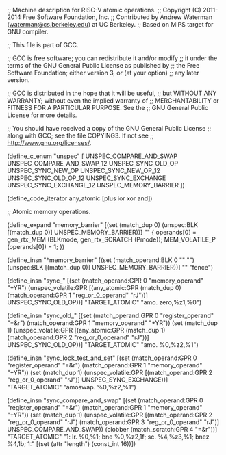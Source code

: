;; Machine description for RISC-V atomic operations.
;; Copyright (C) 2011-2014 Free Software Foundation, Inc.
;; Contributed by Andrew Waterman (waterman@cs.berkeley.edu) at UC Berkeley.
;; Based on MIPS target for GNU compiler.

;; This file is part of GCC.

;; GCC is free software; you can redistribute it and/or modify
;; it under the terms of the GNU General Public License as published by
;; the Free Software Foundation; either version 3, or (at your option)
;; any later version.

;; GCC is distributed in the hope that it will be useful,
;; but WITHOUT ANY WARRANTY; without even the implied warranty of
;; MERCHANTABILITY or FITNESS FOR A PARTICULAR PURPOSE.  See the
;; GNU General Public License for more details.

;; You should have received a copy of the GNU General Public License
;; along with GCC; see the file COPYING3.  If not see
;; <http://www.gnu.org/licenses/>.

(define_c_enum "unspec" [
  UNSPEC_COMPARE_AND_SWAP
  UNSPEC_COMPARE_AND_SWAP_12
  UNSPEC_SYNC_OLD_OP
  UNSPEC_SYNC_NEW_OP
  UNSPEC_SYNC_NEW_OP_12
  UNSPEC_SYNC_OLD_OP_12
  UNSPEC_SYNC_EXCHANGE
  UNSPEC_SYNC_EXCHANGE_12
  UNSPEC_MEMORY_BARRIER
])

(define_code_iterator any_atomic [plus ior xor and])

;; Atomic memory operations.

(define_expand "memory_barrier"
  [(set (match_dup 0)
	(unspec:BLK [(match_dup 0)] UNSPEC_MEMORY_BARRIER))]
  ""
{
  operands[0] = gen_rtx_MEM (BLKmode, gen_rtx_SCRATCH (Pmode));
  MEM_VOLATILE_P (operands[0]) = 1;
})

(define_insn "*memory_barrier"
  [(set (match_operand:BLK 0 "" "")
	(unspec:BLK [(match_dup 0)] UNSPEC_MEMORY_BARRIER))]
  ""
  "fence")

(define_insn "sync_<optab><mode>"
  [(set (match_operand:GPR 0 "memory_operand" "+YR")
	(unspec_volatile:GPR
          [(any_atomic:GPR (match_dup 0)
		     (match_operand:GPR 1 "reg_or_0_operand" "rJ"))]
	 UNSPEC_SYNC_OLD_OP))]
  "TARGET_ATOMIC"
  "amo<insn>.<amo> zero,%z1,%0")

(define_insn "sync_old_<optab><mode>"
  [(set (match_operand:GPR 0 "register_operand" "=&r")
	(match_operand:GPR 1 "memory_operand" "+YR"))
   (set (match_dup 1)
	(unspec_volatile:GPR
          [(any_atomic:GPR (match_dup 1)
		     (match_operand:GPR 2 "reg_or_0_operand" "rJ"))]
	 UNSPEC_SYNC_OLD_OP))]
  "TARGET_ATOMIC"
  "amo<insn>.<amo> %0,%z2,%1")

(define_insn "sync_lock_test_and_set<mode>"
  [(set (match_operand:GPR 0 "register_operand" "=&r")
	(match_operand:GPR 1 "memory_operand" "+YR"))
   (set (match_dup 1)
	(unspec_volatile:GPR [(match_operand:GPR 2 "reg_or_0_operand" "rJ")]
	 UNSPEC_SYNC_EXCHANGE))]
  "TARGET_ATOMIC"
  "amoswap.<amo> %0,%z2,%1")

(define_insn "sync_compare_and_swap<mode>"
  [(set (match_operand:GPR 0 "register_operand" "=&r")
	(match_operand:GPR 1 "memory_operand" "+YR"))
   (set (match_dup 1)
	(unspec_volatile:GPR [(match_operand:GPR 2 "reg_or_0_operand" "rJ")
			      (match_operand:GPR 3 "reg_or_0_operand" "rJ")]
	 UNSPEC_COMPARE_AND_SWAP))
   (clobber (match_scratch:GPR 4 "=&r"))]
  "TARGET_ATOMIC"
  "1: lr.<amo> %0,%1; bne %0,%z2,1f; sc.<amo> %4,%z3,%1; bnez %4,1b; 1:"
  [(set (attr "length") (const_int 16))])
